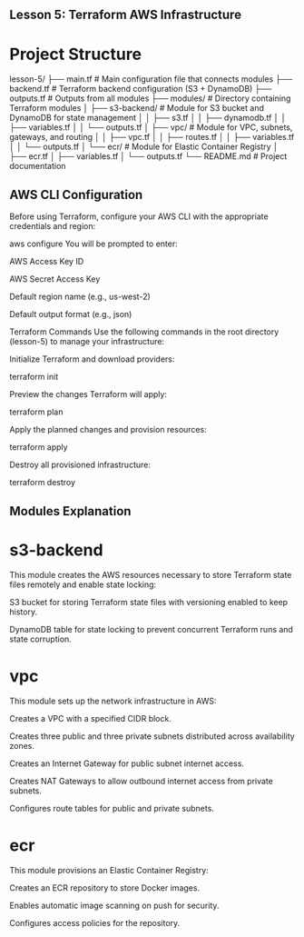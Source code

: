 ## Lesson 5: Terraform AWS Infrastructure

# Project Structure

lesson-5/
├── main.tf              # Main configuration file that connects modules
├── backend.tf           # Terraform backend configuration (S3 + DynamoDB)
├── outputs.tf           # Outputs from all modules
├── modules/             # Directory containing Terraform modules
│   ├── s3-backend/      # Module for S3 bucket and DynamoDB for state management
│   │   ├── s3.tf
│   │   ├── dynamodb.tf
│   │   ├── variables.tf
│   │   └── outputs.tf
│   ├── vpc/             # Module for VPC, subnets, gateways, and routing
│   │   ├── vpc.tf
│   │   ├── routes.tf
│   │   ├── variables.tf
│   │   └── outputs.tf
│   └── ecr/             # Module for Elastic Container Registry
│       ├── ecr.tf
│       ├── variables.tf
│       └── outputs.tf
└── README.md            # Project documentation



## AWS CLI Configuration

Before using Terraform, configure your AWS CLI with the appropriate credentials and region:

aws configure
You will be prompted to enter:

AWS Access Key ID

AWS Secret Access Key

Default region name (e.g., us-west-2)

Default output format (e.g., json)


Terraform Commands
Use the following commands in the root directory (lesson-5) to manage your infrastructure:

Initialize Terraform and download providers:

terraform init

Preview the changes Terraform will apply:

terraform plan

Apply the planned changes and provision resources:

terraform apply

Destroy all provisioned infrastructure:

terraform destroy

## Modules Explanation

# s3-backend
This module creates the AWS resources necessary to store Terraform state files remotely and enable state locking:

S3 bucket for storing Terraform state files with versioning enabled to keep history.

DynamoDB table for state locking to prevent concurrent Terraform runs and state corruption.

# vpc
This module sets up the network infrastructure in AWS:

Creates a VPC with a specified CIDR block.

Creates three public and three private subnets distributed across availability zones.

Creates an Internet Gateway for public subnet internet access.

Creates NAT Gateways to allow outbound internet access from private subnets.

Configures route tables for public and private subnets.

# ecr
This module provisions an Elastic Container Registry:

Creates an ECR repository to store Docker images.

Enables automatic image scanning on push for security.

Configures access policies for the repository.

